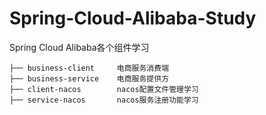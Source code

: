 # Spring-Cloud-Alibaba-Study
Spring Cloud Alibaba各个组件学习
```java_holder_method_tree
├── business-client     电商服务消费端
├── business-service    电商服务提供方
├── client-nacos        nacos配置文件管理学习
├── service-nacos       nacos服务注册功能学习
```
```yaml

```